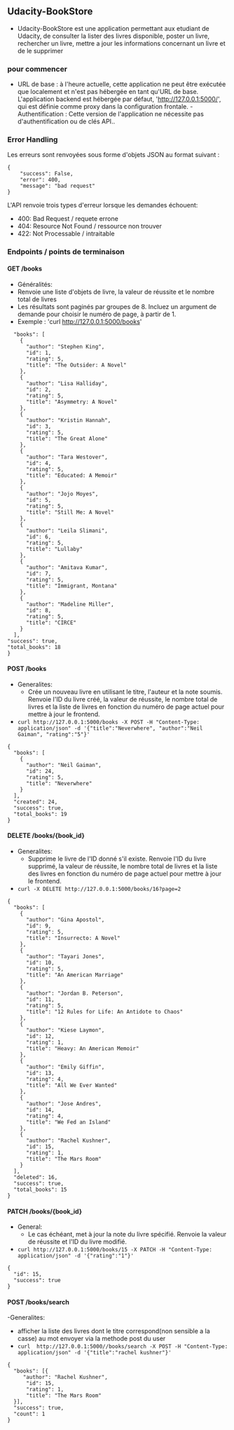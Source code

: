 ## Udacity-BookStore
  - Udacity-BookStore est une application permettant aux etudiant de
  Udacity, de consulter la lister des livres disponible, poster un livre, 
  rechercher un livre, mettre a jour les informations concernant un livre et de le supprimer

### pour commencer
- URL de base : à l'heure actuelle, cette application ne peut être exécutée que localement et n'est pas hébergée en tant qu'URL de base. L'application backend est hébergée par défaut, 'http://127.0.0.1:5000/', qui est définie comme proxy dans la configuration frontale. - Authentification : Cette version de l'application ne nécessite pas d'authentification ou de clés API.. 

### Error Handling
Les erreurs sont renvoyées sous forme d'objets JSON au format suivant :
```
{
    "success": False, 
    "error": 400,
    "message": "bad request"
}
```
L'API renvoie trois types d'erreur lorsque les demandes échouent:
- 400: Bad Request / requete errone
- 404: Resource Not Found / ressource non trouver
- 422: Not Processable / intraitable

### Endpoints / points de terminaison
#### GET /books
- Généralités: 
- Renvoie une liste d'objets de livre, la valeur de réussite et le nombre total de livres 
- Les résultats sont paginés par groupes de 8. Incluez un argument de demande pour choisir le numéro de page, à partir de 1. 
- Exemple : 'curl http://127.0.0.1:5000/books'

``` {
  "books": [
    {
      "author": "Stephen King",
      "id": 1,
      "rating": 5,
      "title": "The Outsider: A Novel"
    },
    {
      "author": "Lisa Halliday",
      "id": 2,
      "rating": 5,
      "title": "Asymmetry: A Novel"
    },
    {
      "author": "Kristin Hannah",
      "id": 3,
      "rating": 5,
      "title": "The Great Alone"
    },
    {
      "author": "Tara Westover",
      "id": 4,
      "rating": 5,
      "title": "Educated: A Memoir"
    },
    {
      "author": "Jojo Moyes",
      "id": 5,
      "rating": 5,
      "title": "Still Me: A Novel"
    },
    {
      "author": "Leila Slimani",
      "id": 6,
      "rating": 5,
      "title": "Lullaby"
    },
    {
      "author": "Amitava Kumar",
      "id": 7,
      "rating": 5,
      "title": "Immigrant, Montana"
    },
    {
      "author": "Madeline Miller",
      "id": 8,
      "rating": 5,
      "title": "CIRCE"
    }
  ],
"success": true,
"total_books": 18
}
```

#### POST /books
- Generalites:
    - Crée un nouveau livre en utilisant le titre, l'auteur et la note soumis. Renvoie l'ID du livre créé, la valeur de réussite, le nombre total de livres et la liste de livres en fonction du numéro de page actuel pour mettre à jour le frontend.
- `curl http://127.0.0.1:5000/books -X POST -H "Content-Type: application/json" -d '{"title":"Neverwhere", "author":"Neil Gaiman", "rating":"5"}'`
```
{
  "books": [
    {
      "author": "Neil Gaiman",
      "id": 24,
      "rating": 5,
      "title": "Neverwhere"
    }
  ],
  "created": 24,
  "success": true,
  "total_books": 19
}
```
#### DELETE /books/{book_id}
- Generalites:
    - Supprime le livre de l'ID donné s'il existe. Renvoie l'ID du livre supprimé, la valeur de réussite, le nombre total de livres et la liste des livres en fonction du numéro de page actuel pour mettre à jour le frontend. 
- `curl -X DELETE http://127.0.0.1:5000/books/16?page=2`
```
{
  "books": [
    {
      "author": "Gina Apostol",
      "id": 9,
      "rating": 5,
      "title": "Insurrecto: A Novel"
    },
    {
      "author": "Tayari Jones",
      "id": 10,
      "rating": 5,
      "title": "An American Marriage"
    },
    {
      "author": "Jordan B. Peterson",
      "id": 11,
      "rating": 5,
      "title": "12 Rules for Life: An Antidote to Chaos"
    },
    {
      "author": "Kiese Laymon",
      "id": 12,
      "rating": 1,
      "title": "Heavy: An American Memoir"
    },
    {
      "author": "Emily Giffin",
      "id": 13,
      "rating": 4,
      "title": "All We Ever Wanted"
    },
    {
      "author": "Jose Andres",
      "id": 14,
      "rating": 4,
      "title": "We Fed an Island"
    },
    {
      "author": "Rachel Kushner",
      "id": 15,
      "rating": 1,
      "title": "The Mars Room"
    }
  ],
  "deleted": 16,
  "success": true,
  "total_books": 15
}
```
#### PATCH /books/{book_id}
- General:
    - Le cas échéant, met à jour la note du livre spécifié. Renvoie la valeur de réussite et l'ID du livre modifié. 
- `curl http://127.0.0.1:5000/books/15 -X PATCH -H "Content-Type: application/json" -d '{"rating":"1"}'`
```
{
  "id": 15,
  "success": true
}
```
#### POST /books/search
-Generalites:
   - afficher la liste des livres dont le titre correspond(non sensible a la casse) au mot envoyer via la methode post du user
- `curl  http://127.0.0.1:5000//books/search -X POST -H "Content-Type: application/json" -d '{"title":"rachel kushner"}'`
```
{
  "books": [{
     "author": "Rachel Kushner",
      "id": 15,
      "rating": 1,
      "title": "The Mars Room"
  }],
  "success": true,
  "count": 1
}
```